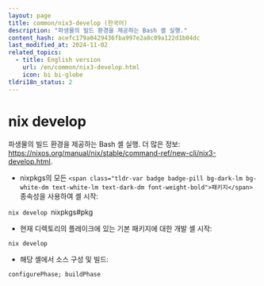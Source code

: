 ```yaml
---
layout: page
title: common/nix3-develop (한국어)
description: "파생물의 빌드 환경을 제공하는 Bash 셸 실행."
content_hash: acefc179a0429436fba997e2a8c09a122d1b04dc
last_modified_at: 2024-11-02
related_topics:
  - title: English version
    url: /en/common/nix3-develop.html
    icon: bi bi-globe
tldri18n_status: 2
---
```

# nix develop

파생물의 빌드 환경을 제공하는 Bash 셸 실행.
더 많은 정보: <https://nixos.org/manual/nix/stable/command-ref/new-cli/nix3-develop.html>.

- nixpkgs의 모든 `<span class="tldr-var badge badge-pill bg-dark-lm bg-white-dm text-white-lm text-dark-dm font-weight-bold">패키지</span>` 종속성을 사용하여 셸 시작:

`nix develop `<span class="tldr-var badge badge-pill bg-dark-lm bg-white-dm text-white-lm text-dark-dm font-weight-bold">nixpkgs#pkg</span>

- 현재 디렉토리의 플레이크에 있는 기본 패키지에 대한 개발 셸 시작:

`nix develop`

- 해당 셸에서 소스 구성 및 빌드:

`configurePhase; buildPhase`
